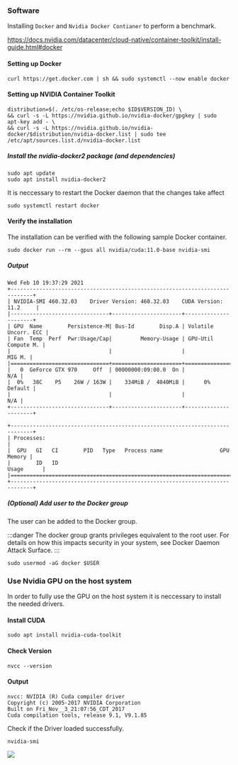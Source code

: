 ### Software
Installing `Docker` and `Nvidia Docker Contianer` to perform a benchmark.

https://docs.nvidia.com/datacenter/cloud-native/container-toolkit/install-guide.html#docker

#### Setting up Docker

```shell=
curl https://get.docker.com | sh && sudo systemctl --now enable docker
```

#### Setting up NVIDIA Container Toolkit

```shell=
distribution=$(. /etc/os-release;echo $ID$VERSION_ID) \
&& curl -s -L https://nvidia.github.io/nvidia-docker/gpgkey | sudo apt-key add - \
&& curl -s -L https://nvidia.github.io/nvidia-docker/$distribution/nvidia-docker.list | sudo tee /etc/apt/sources.list.d/nvidia-docker.list
```


##### Install the nvidia-docker2 package (and dependencies)

```shell=
sudo apt update
sudo apt install nvidia-docker2
```

It is neccessary to restart the Docker daemon that the changes take affect

```shell=
sudo systemctl restart docker
```

#### Verify the installation
The installation can be verified with the following sample Docker container.
```shell=
sudo docker run --rm --gpus all nvidia/cuda:11.0-base nvidia-smi
```

##### Output

```
Wed Feb 10 19:37:29 2021       
+-----------------------------------------------------------------------------+
| NVIDIA-SMI 460.32.03    Driver Version: 460.32.03    CUDA Version: 11.2     |
|-------------------------------+----------------------+----------------------+
| GPU  Name        Persistence-M| Bus-Id        Disp.A | Volatile Uncorr. ECC |
| Fan  Temp  Perf  Pwr:Usage/Cap|         Memory-Usage | GPU-Util  Compute M. |
|                               |                      |               MIG M. |
|===============================+======================+======================|
|   0  GeForce GTX 970     Off  | 00000000:09:00.0  On |                  N/A |
|  0%   38C    P5    26W / 163W |    334MiB /  4040MiB |      0%      Default |
|                               |                      |                  N/A |
+-------------------------------+----------------------+----------------------+
                                                                               
+-----------------------------------------------------------------------------+
| Processes:                                                                  |
|  GPU   GI   CI        PID   Type   Process name                  GPU Memory |
|        ID   ID                                                   Usage      |
|=============================================================================|
+-----------------------------------------------------------------------------+
```

##### (Optional) Add user to the Docker group
The user can be added to the Docker group.

:::danger
The docker group grants privileges equivalent to the root user. For details on how this impacts security in your system, see Docker Daemon Attack Surface.
:::

```shell=
sudo usermod -aG docker $USER
```

### Use Nvidia GPU on the host system
In order to fully use the GPU on the host system it is neccessary to install the needed drivers.
#### Install CUDA
```shell=
sudo apt install nvidia-cuda-toolkit
```


#### Check Version
```shell=
nvcc --version
```

#### Output
```shell=
nvcc: NVIDIA (R) Cuda compiler driver
Copyright (c) 2005-2017 NVIDIA Corporation
Built on Fri_Nov__3_21:07:56_CDT_2017
Cuda compilation tools, release 9.1, V9.1.85
```

Check if the Driver loaded successfully.

```shell=
nvidia-smi
```

![](https://i.imgur.com/W160JfL.png)
